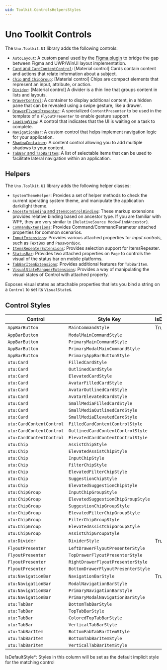```yaml
---
uid: Toolkit.ControlsHelpersStyles
---
```

# Uno Toolkit Controls

The `Uno.Toolkit.UI` library adds the following controls:

- `AutoLayout`: A custom panel used by the [Figma plugin](https://platform.uno/unofigma/) to bridge the gap between Figma and UWP/WinUI layout implementation.
- [`Card` and `CardContentControl`](controls/CardAndCardContentControl.md): \[Material control\] Cards contain content and actions that relate information about a subject.
- [`Chip` and `ChipGroup`](controls/ChipAndChipGroup.md): \[Material control\] Chips are compact elements that represent an input, attribute, or action.
- [`Divider`](controls/Divider.md): \[Material control\] A divider is a thin line that groups content in lists and layouts.
- [`DrawerControl`](controls/DrawerControl.md): A container to display additional content, in a hidden pane that can be revealed using a swipe gesture, like a drawer.
- [`DrawerFlyoutPresenter`](controls/DrawerFlyoutPresenter.md): A specialized `ContentPresenter` to be used in the template of a `FlyoutPresenter` to enable gesture support.
- [`LoadingView`](controls/LoadingView.md): A control that indicates that the UI is waiting on a task to complete.
- [`NavigationBar`](controls/NavigationBar.md): A custom control that helps implement navigation logic for your application.
- [`ShadowContainer`](controls/ShadowContainer.md): A content control allowing you to add multiple shadows to your content.
- [`TabBar` and `TabBarItem`](controls/TabBarAndTabBarItem.md): A list of selectable items that can be used to facilitate lateral navigation within an application.

## Helpers

The `Uno.Toolkit.UI` library adds the following helper classes:

- `SystemThemeHelper`: Provides a set of helper methods to check the current operating system theme, and manipulate the application dark/light theme.
- [`AncestorBinding` and `ItemsControlBinding`](helpers/ancestor-itemscontrol-binding.md): These markup extensions provides relative binding based on ancestor type. If you are familiar with WPF, they are very similar to `{RelativeSource Mode=FindAncestor}`.
- [`CommandExtensions`](helpers/command-extensions.md): Provides Command/CommandParameter attached properties for common scenarios.
- [`InputExtensions`](helpers/input-extensions.md): Provides various attached properties for _input controls_, such as `TextBox` and `PasswordBox`.
- [`ItemsRepeaterExtensions`](helpers/itemsrepeater-extensions.md): Provides selection support for ItemsRepeater.
- [`StatusBar`](helpers/StatusBar-extensions.md): Provides two attached properties on `Page` to controls the visual of the status bar on mobile platforms.
- [`TabBarItemExtensions`](helpers/TabBarItem-extensions.md): Provides additional features for `TabBarItem`.
- [`VisualStateManagerExtensions`](helpers/VisualStateManager-extensions.md): Provides a way of manipulating the visual states of Control with attached property.

Exposes visual states as attachable properties that lets you bind a string on a `Control` to set its `VisualState`s.

## Control Styles

| Control                  | Style Key                          | IsDefaultStyle\* |
|--------------------------|------------------------------------|-----------------|
| `AppBarButton`           | `MainCommandStyle`                 | True            |
| `AppBarButton`           | `ModalMainCommandStyle`            |                 |
| `AppBarButton`           | `PrimaryMainCommandStyle`          |                 |
| `AppBarButton`           | `PrimaryModalMainCommandStyle`     |                 |
| `AppBarButton`           | `PrimaryAppBarButtonStyle`         |                 |
| `utu:Card`               | `FilledCardStyle`                  |                 |
| `utu:Card`               | `OutlinedCardStyle`                |                 |
| `utu:Card`               | `ElevatedCardStyle`                |                 |
| `utu:Card`               | `AvatarFilledCardStyle`            |                 |
| `utu:Card`               | `AvatarOutlinedCardStyle`          |                 |
| `utu:Card`               | `AvatarElevatedCardStyle`          |                 |
| `utu:Card`               | `SmallMediaFilledCardStyle`        |                 |
| `utu:Card`               | `SmallMediaOutlinedCardStyle`      |                 |
| `utu:Card`               | `SmallMediaElevatedCardStyle`      |                 |
| `utu:CardContentControl` | `FilledCardContentControlStyle`    |                 |
| `utu:CardContentControl` | `OutlinedCardContentControlStyle`  |                 |
| `utu:CardContentControl` | `ElevatedCardContentControlStyle`  |                 |
| `utu:Chip`               | `AssistChipStyle`                  |                 |
| `utu:Chip`               | `ElevatedAssistChipStyle`          |                 |
| `utu:Chip`               | `InputChipStyle`                   |                 |
| `utu:Chip`               | `FilterChipStyle`                  |                 |
| `utu:Chip`               | `ElevatedFilterChipStyle`          |                 |
| `utu:Chip`               | `SuggestionChipStyle`              |                 |
| `utu:Chip`               | `ElevatedSuggestionChipStyle`      |                 |
| `utu:ChipGroup`          | `InputChipGroupStyle`              |                 |
| `utu:ChipGroup`          | `ElevatedSuggestionChipGroupStyle` |                 |
| `utu:ChipGroup`          | `SuggestionChipGroupStyle`         |                 |
| `utu:ChipGroup`          | `ElevatedFilterChipGroupStyle`     |                 |
| `utu:ChipGroup`          | `FilterChipGroupStyle`             |                 |
| `utu:ChipGroup`          | `ElevatedAssistChipGroupStyle`     |                 |
| `utu:ChipGroup`          | `AssistChipGroupStyle`             |                 |
| `utu:Divider`            | `DividerStyle`                     | True            |
| `FlyoutPresenter`        | `LeftDrawerFlyoutPresenterStyle`   |                 |
| `FlyoutPresenter`        | `TopDrawerFlyoutPresenterStyle`    |                 |
| `FlyoutPresenter`        | `RightDrawerFlyoutPresenterStyle`  |                 |
| `FlyoutPresenter`        | `BottomDrawerFlyoutPresenterStyle` |                 |
| `utu:NavigationBar`      | `NavigationBarStyle`               | True            |
| `utu:NavigationBar`      | `ModalNavigationBarStyle`          |                 |
| `utu:NavigationBar`      | `PrimaryNavigationBarStyle`        |                 |
| `utu:NavigationBar`      | `PrimaryModalNavigationBarStyle`   |                 |
| `utu:TabBar`             | `BottomTabBarStyle`                |                 |
| `utu:TabBar`             | `TopTabBarStyle`                   |                 |
| `utu:TabBar`             | `ColoredTopTabBarStyle`            |                 |
| `utu:TabBar`             | `VerticalTabBarStyle`              |                 |
| `utu:TabBarItem`         | `BottomFabTabBarItemStyle`         |                 |
| `utu:TabBarItem`         | `BottomTabBarItemStyle`            |                 |
| `utu:TabBarItem`         | `VerticalTabBarItemStyle`          |                 |

IsDefaultStyle\*: Styles in this column will be set as the default implicit style for the matching control
